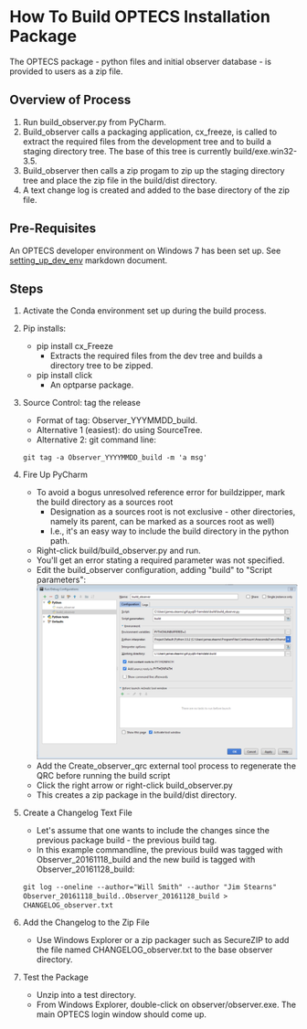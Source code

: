 # How To Build OPTECS Installation Package

The OPTECS package - python files and initial observer database - 
is provided to users as a zip file.

## Overview of Process

1.  Run build_observer.py from PyCharm.
1.  Build_observer calls a packaging application, cx_freeze, is called to extract the
required files from the development tree and to build
a staging directory tree. The base of this tree is currently build/exe.win32-3.5.
1.  Build_observer then calls a zip progam to zip up the staging directory tree 
and place the zip file in the build/dist directory.
1.  A text change log is created and added to the base directory of the zip file.

## Pre-Requisites

An OPTECS developer environment on Windows 7 has been set up.
See [setting_up_dev_env](../doc/dev_env/setting_up_dev_env.md)
markdown document.

## Steps

1.  Activate the Conda environment set up during the build process.

1.  Pip installs:
    * pip install cx_Freeze
        * Extracts the required files from the dev tree and
        builds a directory tree to be zipped.
    * pip install click
        * An optparse package.
        
1.  Source Control: tag the release
    * Format of tag: Observer_YYYMMDD_build.
    * Alternative 1 (easiest): do using SourceTree.
    * Alternative 2: git command line:
    ```
    git tag -a Observer_YYYYMMDD_build -m 'a msg'
    ```
1.  Fire Up PyCharm
	* To avoid a bogus unresolved reference error for buildzipper, mark the build directory as a sources root
        * Designation as a sources root is not exclusive - other directories, namely its parent, can be marked as a sources root as well)
        * I.e., it's an easy way to include the build directory in the python path.
    *   Right-click build/build_observer.py and run.
    *   You'll get an error stating a required parameter was not specified.
    *   Edit the build_observer configuration, adding "build" to "Script parameters":
    ![build_observer_run_config](screenshots/build_observer_run_configuration.PNG)
    *   Add the Create_observer_qrc external tool process to regenerate the QRC before running the build script
    *   Click the right arrow or right-click build_observer.py
    *   This creates a zip package in the build/dist directory.
    
1.  Create a Changelog Text File
    * Let's assume that one wants to include the changes since the
    previous package build - the previous build tag.
    * In this example commandline, the previous build was tagged
    with Observer_20161118_build and the new build is tagged
    with Observer_20161128_build:
    ```
    git log --oneline --author="Will Smith" --author "Jim Stearns" Observer_20161118_build..Observer_20161128_build > CHANGELOG_observer.txt
    ```
    
1.  Add the Changelog to the Zip File
    * Use Windows Explorer or a zip packager such as SecureZIP to add the file
    named CHANGELOG_observer.txt
    to the base observer directory.
    
1.  Test the Package
    * Unzip into a test directory.
    * From Windows Explorer, double-click on observer/observer.exe.
    The main OPTECS login window should come up.
    
